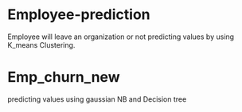 # Employee-prediction
Employee will leave an organization or not predicting values by using K_means Clustering.

# Emp_churn_new
predicting values using gaussian NB and Decision tree
